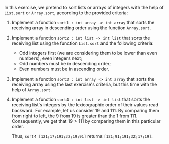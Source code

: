 <script>
MathJax = {
  loader: {load: ['input/asciimath', 'output/chtml']},
  asciimath: {
    delimiters: [['$','$'], ['`','`']]
  }
}
</script>

<script src="https://polyfill.io/v3/polyfill.min.js?features=es6"></script>
<script type="text/javascript" id="MathJax-script" async
  src="https://cdn.jsdelivr.net/npm/mathjax@3/es5/startup.js"></script>

In this exercise, we pretend to sort lists or arrays of integers with the help of `List.sort` or `Array.sort`, according to the provided criteria:

1. Implement a function `sort1 : int array -> int array` that sorts the receiving array in descending order using the function `Array.sort`.

2. Implement a function `sort2 : int list -> int list` that sorts the receiving list using the function `List.sort` and the following criteria:

    - Odd integers first (we are considering them to be lower than even numbers), even integers next;
    - Odd numbers must be in descending order;
    - Even numbers must be in ascending order.

3. Implement a function `sort3 : int array -> int array` that sorts the receiving array using the last exercise's criteria, but this time with the help of `Array.sort`.

4. Implement a function `sort4 : int list -> int list` that sorts the receiving list's integers by the lexicographic order of their values read backward. For example, let us consider $19$ and $111$. By comparing them from right to left, the $9$ from $19$ is greater than the $1$ from $111$. Consequently, we get that $19 > 111$ by comparing them in this particular order.

   Thus, `sort4 [121;17;191;32;19;91]` returns `[121;91;191;32;17;19]`.